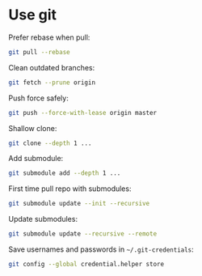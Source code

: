 # Use git

Prefer rebase when pull:

```sh
git pull --rebase
```

Clean outdated branches:

```sh
git fetch --prune origin
```

Push force safely:

```sh
git push --force-with-lease origin master
```

Shallow clone:

```sh
git clone --depth 1 ...
```

Add submodule:

```sh
git submodule add --depth 1 ...
```

First time pull repo with submodules:

```sh
git submodule update --init --recursive
```

Update submodules:

```sh
git submodule update --recursive --remote
```

Save usernames and passwords in `~/.git-credentials`:

```sh
git config --global credential.helper store
```
